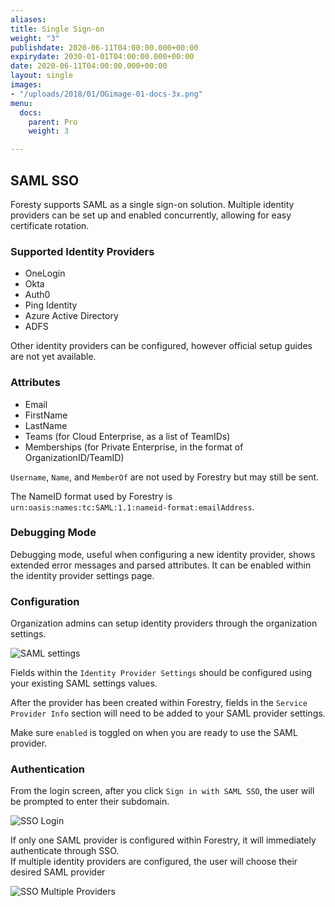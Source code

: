 ```yaml
---
aliases: 
title: Single Sign-on
weight: "3"
publishdate: 2020-06-11T04:00:00.000+00:00
expirydate: 2030-01-01T04:00:00.000+00:00
date: 2020-06-11T04:00:00.000+00:00
layout: single
images:
- "/uploads/2018/01/OGimage-01-docs-3x.png"
menu:
  docs:
    parent: Pro
    weight: 3

---
```

## SAML SSO

Foresty supports SAML as a single sign-on solution. Multiple identity providers can be set up and enabled concurrently, allowing for easy certificate rotation.

### Supported Identity Providers

* OneLogin
* Okta
* Auth0
* Ping Identity
* Azure Active Directory
* ADFS

Other identity providers can be configured, however official setup guides are not yet available.

### Attributes

* Email
* FirstName
* LastName
* Teams (for Cloud Enterprise, as a list of TeamIDs)
* Memberships (for Private Enterprise, in the format of OrganizationID/TeamID)

`Username`, `Name`, and `MemberOf` are not used by Forestry but may still be sent.

The NameID format used by Forestry is `urn:oasis:names:tc:SAML:1.1:nameid-format:emailAddress`.

### Debugging Mode

Debugging mode, useful when configuring a new identity provider, shows extended error messages and parsed attributes. It can be enabled within the identity provider settings page.

### Configuration

Organization admins can setup identity providers through the organization settings.

![SAML settings](/uploads/2019/06/org-saml-settings.png)

Fields within the `Identity Provider Settings` should be configured using your existing SAML settings values.

After the provider has been created within Forestry, fields in the `Service Provider Info` section will need to be added to your SAML provider settings.

Make sure `enabled` is toggled on when you are ready to use the SAML provider.

### Authentication

From the login screen, after you click `Sign in with SAML SSO`, the user will be prompted to enter their subdomain.<br/>

![SSO Login](/uploads/2019/06/sso-login.png)

If only one SAML provider is configured within Forestry, it will immediately authenticate through SSO.<br/> If multiple identity providers are configured, the user will choose their desired SAML provider<br/> 

![SSO Multiple Providers](/uploads/2019/06/multiple-sso-providers.png)